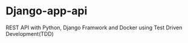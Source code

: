 # Django-app-api
REST API with Python, Django Framwork and Docker using Test Driven Development(TDD) 

